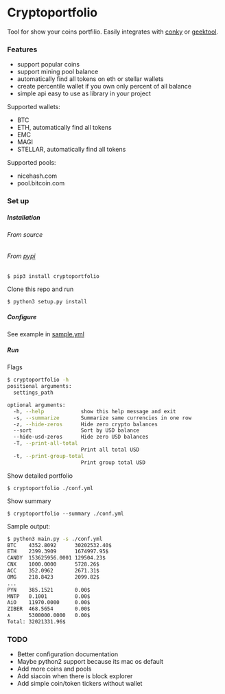 # Cryptoportfolio
Tool for show your coins portfilio. Easily integrates with
[conky](https://github.com/brndnmtthws/conky) or 
[geektool](https://www.tynsoe.org/v2/geektool/).  


### Features
* support popular coins
* support mining pool balance
* automatically find all tokens on eth or stellar wallets
* create percentile wallet if you own only percent of all balance
* simple api easy to use as library in your project

Supported wallets:
* BTC
* ETH, automatically find all tokens
* EMC
* MAGI
* STELLAR, automatically find all tokens

Supported pools:
* nicehash.com
* pool.bitcoin.com

### Set up
##### Installation
###### From source
###### From [pypi](https://pypi.python.org/pypi/cryptoportfolio)
```shell
$ pip3 install cryptoportfolio
```
Clone this repo and run 
```shell
$ python3 setup.py install
```

##### Configure
See example in [sample.yml](sample.yml)

##### Run
Flags
```sh
$ cryptoportfolio -h
positional arguments:
  settings_path

optional arguments:
  -h, --help            show this help message and exit
  -s, --summarize       Summarize same currencies in one row
  -z, --hide-zeros      Hide zero crypto balances
  --sort                Sort by USD balance
  --hide-usd-zeros      Hide zero USD balances
  -T, --print-all-total
                        Print all total USD
  -t, --print-group-total
                        Print group total USD

```
Show detailed portfolio
```shell
$ cryptoportfolio ./conf.yml
```

Show summary
```shell
$ cryptoportfolio --summary ./conf.yml
```
Sample output:
```sh
$ python3 main.py -s ./conf.yml
BTC    4352.8092      30202532.40$
ETH    2399.3909      1674997.95$
CANDY  153625956.0001 129504.23$
CNX    1000.0000      5728.26$
ACC    352.0962       2671.31$
OMG    218.8423       2099.82$
...
PYN    385.1521       0.00$
MNTP   0.1001         0.00$
AiO    11970.0000     0.00$
ZIBER  468.5654       0.00$
٨      5300000.0000   0.00$
Total: 32021331.96$
```

### TODO
* Better configuration documentation
* Maybe python2 support because its mac os default
* Add more coins and pools
* Add siacoin when there is block explorer
* Add simple coin/token tickers without wallet
